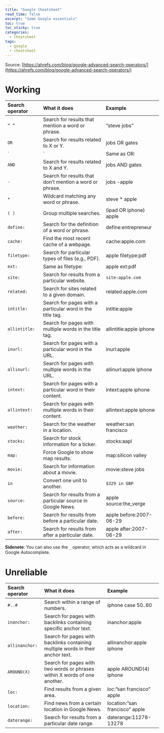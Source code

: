 ```yaml
---
title: "Google Cheatsheet"
read_time: false
excerpt: "Some Google essentials"
toc: true
toc_sticky: true
categories:
  - Cheatsheet
tags:
  - google
  - cheatsheet
---
```


Source: [https://ahrefs.com/blog/google-advanced-search-operators/](https://ahrefs.com/blog/google-advanced-search-operators/)

# Working

Search operator	| What it does	| Example
:--- | :--- | :---
`“ ”`	| Search for results that mention a word or phrase.	| “steve jobs”
`OR`	| Search for results related to X or Y. 	| jobs OR gates
`|`	| Same as OR:	| jobs | gates
`AND`	| Search for results related to X and Y. 	| jobs AND gates
`-`	| Search for results that don’t mention a word or phrase.	| jobs -apple
`*`	| Wildcard matching any word or phrase.	| steve * apple 
`( )`	| Group multiple searches.	| (ipad OR iphone) apple
`define:`	| Search for the definition of a word or phrase. 	| define:entrepreneur
`cache:`	| Find the most recent cache of a webpage.	| cache:apple.com
`filetype:`	| Search for particular types of files (e.g., PDF).	| apple filetype:pdf
`ext:` 	| Same as filetype:	| apple ext:pdf
`site:`	| Search for results from a particular website.	| `site:apple.com`
`related:`	| Search for sites related to a given domain.	| related:apple.com
`intitle:`	| Search for pages with a particular word in the title tag.	| intitle:apple
`allintitle:`	| Search for pages with multiple words in the title tag. 	| allintitle:apple iphone
`inurl:`	| Search for pages with a particular word in the URL. 	| inurl:apple
`allinurl:`	| Search for pages with multiple words in the URL. 	| allinurl:apple iphone
`intext:`	| Search for pages with a particular word in their content.	| intext:apple iphone
`allintext:`	| Search for pages with multiple words in their content.	| allintext:apple iphone
`weather:`	| Search for the weather in a location. 	| weather:san francisco
`stocks:`	| Search for stock information for a ticker.	| stocks:aapl
`map:`	| Force Google to show map results.	| map:silicon valley
`movie:`	| Search for information about a movie.	| movie:steve jobs
`in`	| Convert one unit to another.	| `$329 in GBP`
`source:`	| Search for results from a particular source in Google News.	| apple source:the_verge
`before:`	| Search for results from before a particular date.	| apple before:2007-06-29
`after:`	| Search for results from after a particular date.	| apple after:2007-06-29

**Sidenote**: You can also use the `_` operator, which acts as a wildcard in Google Autocomplete.

# Unreliable

Search operator	| What it does	| Example
:--- | :--- | :---
`#..#`	| Search within a range of numbers. 	| iphone case $50..$60
`inanchor:`	| Search for pages with backlinks containing specific anchor text. 	| inanchor:apple
`allinanchor:`	| Search for pages with backlinks containing multiple words in their anchor text. 	| allinanchor:apple iphone
`AROUND(X)`	| Search for pages with two words or phrases within X words of one another. 	| apple AROUND(4) iphone
`loc:`	| Find results from a given area.	| loc:”san francisco” apple
`location:`	| Find news from a certain location in Google News.	| location:”san francisco” apple
`daterange:`	| Search for results from a particular date range. 	| daterange:11278-13278

